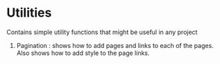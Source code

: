 Utilities
=========

Contains simple utility functions that might be useful in any project

1. Pagination : shows how to add pages and links to each of the pages. Also shows how to add style to the page links.
